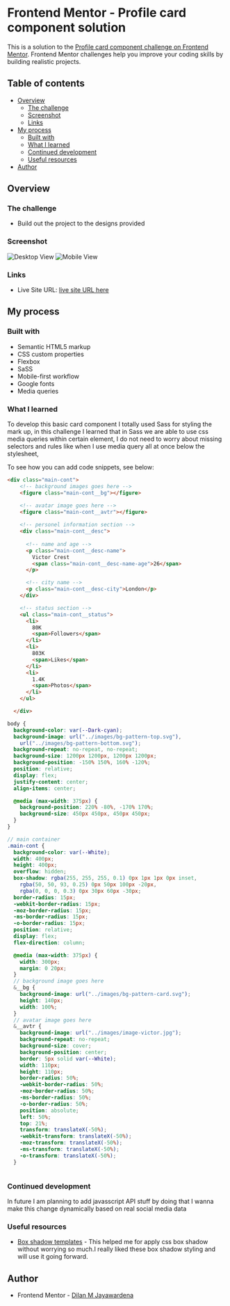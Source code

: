 # Frontend Mentor - Profile card component solution

This is a solution to the [Profile card component challenge on Frontend Mentor](https://www.frontendmentor.io/challenges/profile-card-component-cfArpWshJ). Frontend Mentor challenges help you improve your coding skills by building realistic projects. 

## Table of contents

- [Overview](#overview)
  - [The challenge](#the-challenge)
  - [Screenshot](#screenshot)
  - [Links](#links)
- [My process](#my-process)
  - [Built with](#built-with)
  - [What I learned](#what-i-learned)
  - [Continued development](#continued-development)
  - [Useful resources](#useful-resources)
- [Author](#author)

## Overview

### The challenge

- Build out the project to the designs provided

### Screenshot

![Desktop View](./images/screenshots/DesktopView.png)
![Mobile View](./images/screenshots/MobileView.png)


### Links
- Live Site URL: [live site URL here](https://iamdylanmj.github.io/Profile-Card-Component/)

## My process

### Built with

- Semantic HTML5 markup
- CSS custom properties
- Flexbox
- SaSS
- Mobile-first workflow
- Google fonts
- Media queries

### What I learned

To develop this basic card component I totally used Sass for styling the mark up, in this challenge I learned that in Sass we are able to use css media queries within certain element, I do not need to worry about missing selectors and rules like when I use media query all at once below the stylesheet,

To see how you can add code snippets, see below:

```html
<div class="main-cont">
    <!-- background images goes here -->
    <figure class="main-cont__bg"></figure>

    <!-- avatar image goes here -->
    <figure class="main-cont__avtr"></figure>
    
    <!-- personel information section -->
    <div class="main-cont__desc">
      
      <!-- name and age -->
      <p class="main-cont__desc-name">
        Victor Crest
        <span class="main-cont__desc-name-age">26</span>
      </p>

      <!-- city name -->
      <p class="main-cont__desc-city">London</p>
    </div>

    <!-- status section -->
    <ul class="main-cont__status">
      <li>
        80K
        <span>Followers</span>
      </li>
      <li>
        803K
        <span>Likes</span>
      </li>
      <li>
        1.4K
        <span>Photos</span>
      </li>
    </ul>

  </div>
```
```scss
body {
  background-color: var(--Dark-cyan);
  background-image: url("../images/bg-pattern-top.svg"),
    url("../images/bg-pattern-bottom.svg");
  background-repeat: no-repeat, no-repeat;
  background-size: 1200px 1200px, 1200px 1200px;
  background-position: -150% 150%, 160% -120%;
  position: relative;
  display: flex;
  justify-content: center;
  align-items: center;

  @media (max-width: 375px) {
    background-position: 220% -80%, -170% 170%;
    background-size: 450px 450px, 450px 450px;
  }
}

// main container
.main-cont {
  background-color: var(--White);
  width: 400px;
  height: 400px;
  overflow: hidden;
  box-shadow: rgba(255, 255, 255, 0.1) 0px 1px 1px 0px inset,
    rgba(50, 50, 93, 0.25) 0px 50px 100px -20px,
    rgba(0, 0, 0, 0.3) 0px 30px 60px -30px;
  border-radius: 15px;
  -webkit-border-radius: 15px;
  -moz-border-radius: 15px;
  -ms-border-radius: 15px;
  -o-border-radius: 15px;
  position: relative;
  display: flex;
  flex-direction: column;

  @media (max-width: 375px) {
    width: 300px;
    margin: 0 20px;
  }
  // background image goes here
  &__bg {
    background-image: url("../images/bg-pattern-card.svg");
    height: 140px;
    width: 100%;
  }
  // avatar image goes here
  &__avtr {
    background-image: url("../images/image-victor.jpg");
    background-repeat: no-repeat;
    background-size: cover;
    background-position: center;
    border: 5px solid var(--White);
    width: 110px;
    height: 110px;
    border-radius: 50%;
    -webkit-border-radius: 50%;
    -moz-border-radius: 50%;
    -ms-border-radius: 50%;
    -o-border-radius: 50%;
    position: absolute;
    left: 50%;
    top: 21%;
    transform: translateX(-50%);
    -webkit-transform: translateX(-50%);
    -moz-transform: translateX(-50%);
    -ms-transform: translateX(-50%);
    -o-transform: translateX(-50%);
  }
```
```js
```

### Continued development

In future I am planning to add javasscript API stuff by doing that I wanna make this change dynamically based on real social media data



### Useful resources

- [Box shadow templates](https://getcssscan.com/css-box-shadow-examples) - This helped me for apply css box shadow without worrying so much.I really liked these box shadow styling and will use it going forward.

## Author

- Frontend Mentor - [Dilan M Jayawardena](https://www.frontendmentor.io/profile/iamdylanmj)



